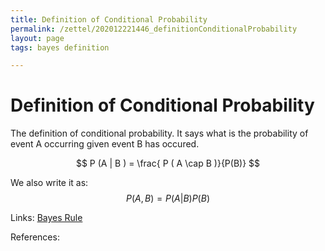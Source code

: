 ```yaml
---
title: Definition of Conditional Probability
permalink: /zettel/202012221446_definitionConditionalProbability
layout: page
tags: bayes definition

---
```

# Definition of Conditional Probability

The definition of conditional probability. It says what is the probability of event A
occurring given event B has occured. 

$$
P (A | B ) = \frac{ P ( A \cap B )}{P(B)}
$$

We also write it as:
$$
P(A, B) = P( A | B ) P(B)
$$

Links: [Bayes Rule](202012221450_bayesRules)

References: 

